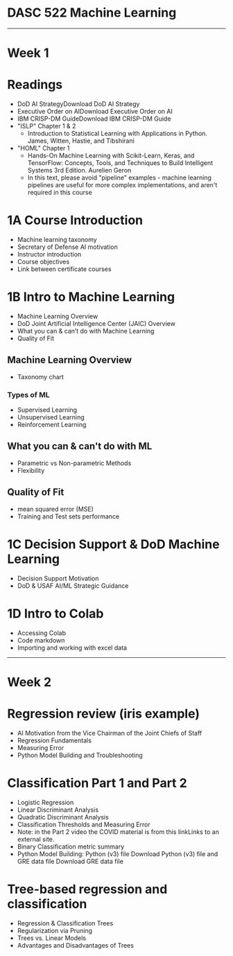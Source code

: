 # DASC 522 Machine Learning
---
# Week 1
# Readings
* DoD AI StrategyDownload DoD AI Strategy
* Executive Order on AIDownload Executive Order on AI
* IBM CRISP-DM GuideDownload IBM CRISP-DM Guide
* "ISLP" Chapter 1 & 2
    * Introduction to Statistical Learning with Applications in Python. James, Witten, Hastie, and Tibshirani 
* "HOML" Chapter 1
    * Hands-On Machine Learning with Scikit-Learn, Keras, and TensorFlow: Concepts, Tools, and Techniques to Build Intelligent Systems 3rd Edition. Aurelien Geron
    * In this text, please avoid "pipeline" examples - machine learning pipelines are useful for more complex implementations, and aren't required in this course

# 1A Course Introduction
* Machine learning taxonomy
* Secretary of Defense AI motivation
* Instructor introduction
* Course objectives
* Link between certificate courses

# 1B Intro to Machine Learning
* Machine Learning Overview
* DoD Joint Artificial Intelligence Center (JAIC) Overview
* What you can & can’t do with Machine Learning
* Quality of Fit

## Machine Learning Overview
* Taxonomy chart
### Types of ML
* Supervised Learning
* Unsupervised Learning
* Reinforcement Learning

## What you can & can't do with ML
* Parametric vs Non-parametric Methods
* Flexibility

## Quality of Fit
* mean squared error (MSE)
* Training and Test sets performance




# 1C Decision Support & DoD Machine Learning
* Decision Support Motivation
* DoD & USAF AI/ML Strategic Guidance

## 



# 1D Intro to Colab
* Accessing Colab
* Code markdown
* Importing and working with excel data

---
# Week 2

# Regression review (iris example)
* AI Motivation from the Vice Chairman of the Joint Chiefs of Staff
* Regression Fundamentals
* Measuring Error
* Python Model Building and Troubleshooting


# Classification Part 1 and Part 2 
* Logistic Regression
* Linear Discriminant Analysis
* Quadratic Discriminant Analysis
* Classification Thresholds and Measuring Error
* Note: in the Part 2 video the COVID material is from this linkLinks to an external site. 
* Binary Classification metric summary
* Python Model Building: Python (v3) file Download Python (v3) file and GRE data file Download GRE data file 


# Tree-based regression and classification 
* Regression & Classification Trees
* Regularization via Pruning
* Trees vs. Linear Models
* Advantages and Disadvantages of Trees